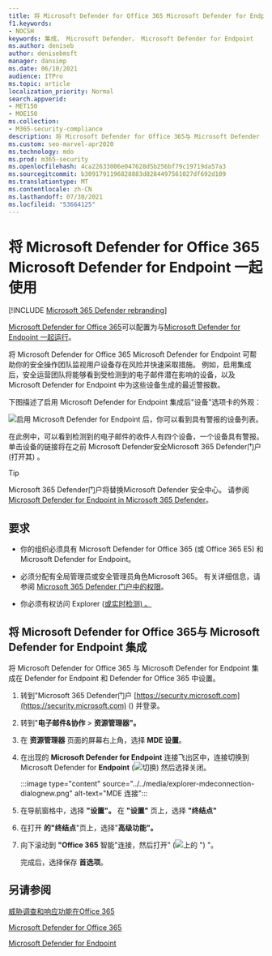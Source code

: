 ```yaml
---
title: 将 Microsoft Defender for Office 365 Microsoft Defender for Endpoint 一起使用
f1.keywords:
- NOCSH
keywords: 集成， Microsoft Defender， Microsoft Defender for Endpoint
ms.author: deniseb
author: denisebmsft
manager: dansimp
ms.date: 06/10/2021
audience: ITPro
ms.topic: article
localization_priority: Normal
search.appverid:
- MET150
- MOE150
ms.collection:
- M365-security-compliance
description: 将 Microsoft Defender for Office 365与 Microsoft Defender for Endpoint 一起，获取有关针对你的设备和电子邮件内容的威胁的更多详细信息。
ms.custom: seo-marvel-apr2020
ms.technology: mdo
ms.prod: m365-security
ms.openlocfilehash: 4ca22633006e047628d5b256bf79c19719da57a3
ms.sourcegitcommit: b3091791196828883d8284497561027df692d109
ms.translationtype: MT
ms.contentlocale: zh-CN
ms.lasthandoff: 07/30/2021
ms.locfileid: "53664125"
---
```

# <a name="use-microsoft-defender-for-office-365-together-with-microsoft-defender-for-endpoint"></a>将 Microsoft Defender for Office 365 Microsoft Defender for Endpoint 一起使用

[!INCLUDE [Microsoft 365 Defender rebranding](../includes/microsoft-defender-for-office.md)]


[Microsoft Defender for Office 365](defender-for-office-365.md)可以配置为与[Microsoft Defender for Endpoint 一起运行](/windows/security/threat-protection)。

将 Microsoft Defender for Office 365 Microsoft Defender for Endpoint 可帮助你的安全操作团队监视用户设备存在风险并快速采取措施。 例如，启用集成后，安全运营团队将能够看到受检测到的电子邮件潜在影响的设备，以及 Microsoft Defender for Endpoint 中为这些设备生成的最近警报数。

下图描述了启用 Microsoft Defender  for Endpoint 集成后"设备"选项卡的外观：

![启用 Microsoft Defender for Endpoint 后，你可以看到具有警报的设备列表。](../../media/fec928ea-8f0c-44d7-80b9-a2e0a8cd4e89.PNG)

在此例中，可以看到检测到的电子邮件的收件人有四个设备，一个设备具有警报。 单击设备的链接将在之前 Microsoft Defender[](../defender-endpoint/microsoft-defender-security-center.md)安全Microsoft 365 Defender门户 (打开其) 。

> [!TIP]
> Microsoft 365 Defender门户将替换Microsoft Defender 安全中心。 请参阅[Microsoft Defender for Endpoint in Microsoft 365 Defender](../defender/microsoft-365-security-center-mde.md)。

## <a name="requirements"></a>要求

- 你的组织必须具有 Microsoft Defender for Office 365 (或 Office 365 E5) 和 Microsoft Defender for Endpoint。

- 必须分配有全局管理员或安全管理员角色Microsoft 365。 有关详细信息，请参阅 [Microsoft 365 Defender 门户中的权限](permissions-microsoft-365-security-center.md)。

- 你必须有权访问 Explorer ([或实时检测) 。 ](threat-explorer.md)

## <a name="to-integrate-microsoft-defender-for-office-365-with-microsoft-defender-for-endpoint"></a>将 Microsoft Defender for Office 365与 Microsoft Defender for Endpoint 集成

将 Microsoft Defender for Office 365 与 Microsoft Defender for Endpoint 集成在 Defender for Endpoint 和 Defender for Office 365 中设置。

1. 转到"Microsoft 365 Defender门户 [https://security.microsoft.com](https://security.microsoft.com) () 并登录。

2. 转到"**电子邮件&协作** \> **资源管理器"。** 

3. 在 **资源管理器** 页面的屏幕右上角，选择 **MDE 设置**。

3. 在出现的 **Microsoft Defender for Endpoint** 连接飞出区中，连接切换到 Microsoft Defender for **Endpoint** (![ 切换) ](../../media/scc-toggle-on.png) 然后选择关闭。 

    :::image type="content" source="../../media/explorer-mdeconnection-dialognew.png" alt-text="MDE 连接":::

4. 在导航窗格中，选择 **"设置"。** 在 **"设置"** 页上，选择 **"终结点"**

5. 在打开 **的"终结点**"页上，选择"**高级功能"。**

6. 向下滚动到 **"Office 365** 智能"连接，然后打开" (![ 上的 ](../../media/scc-toggle-on.png) ") "。

   完成后，选择保存 **首选项**。

## <a name="see-also"></a>另请参阅

[威胁调查和响应功能在Office 365](office-365-ti.md)

[Microsoft Defender for Office 365](defender-for-office-365.md)

[Microsoft Defender for Endpoint](/windows/security/threat-protection)
